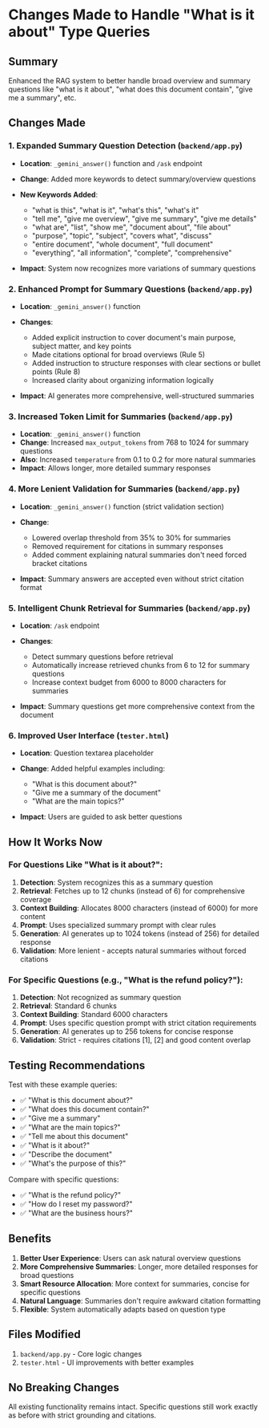 # Changes Made to Handle "What is it about" Type Queries

## Summary
Enhanced the RAG system to better handle broad overview and summary questions like "what is it about", "what does this document contain", "give me a summary", etc.

## Changes Made

### 1. **Expanded Summary Question Detection** (`backend/app.py`)
   - **Location**: `_gemini_answer()` function and `/ask` endpoint
   - **Change**: Added more keywords to detect summary/overview questions
   - **New Keywords Added**:
     - "what is this", "what is it", "what's this", "what's it"
     - "tell me", "give me overview", "give me summary", "give me details"
     - "what are", "list", "show me", "document about", "file about"
     - "purpose", "topic", "subject", "covers what", "discuss"
     - "entire document", "whole document", "full document"
     - "everything", "all information", "complete", "comprehensive"
   
   - **Impact**: System now recognizes more variations of summary questions

### 2. **Enhanced Prompt for Summary Questions** (`backend/app.py`)
   - **Location**: `_gemini_answer()` function
   - **Changes**:
     - Added explicit instruction to cover document's main purpose, subject matter, and key points
     - Made citations optional for broad overviews (Rule 5)
     - Added instruction to structure responses with clear sections or bullet points (Rule 8)
     - Increased clarity about organizing information logically
   
   - **Impact**: AI generates more comprehensive, well-structured summaries

### 3. **Increased Token Limit for Summaries** (`backend/app.py`)
   - **Location**: `_gemini_answer()` function
   - **Change**: Increased `max_output_tokens` from 768 to 1024 for summary questions
   - **Also**: Increased `temperature` from 0.1 to 0.2 for more natural summaries
   - **Impact**: Allows longer, more detailed summary responses

### 4. **More Lenient Validation for Summaries** (`backend/app.py`)
   - **Location**: `_gemini_answer()` function (strict validation section)
   - **Change**: 
     - Lowered overlap threshold from 35% to 30% for summaries
     - Removed requirement for citations in summary responses
     - Added comment explaining natural summaries don't need forced bracket citations
   
   - **Impact**: Summary answers are accepted even without strict citation format

### 5. **Intelligent Chunk Retrieval for Summaries** (`backend/app.py`)
   - **Location**: `/ask` endpoint
   - **Changes**:
     - Detect summary questions before retrieval
     - Automatically increase retrieved chunks from 6 to 12 for summary questions
     - Increase context budget from 6000 to 8000 characters for summaries
   
   - **Impact**: Summary questions get more comprehensive context from the document

### 6. **Improved User Interface** (`tester.html`)
   - **Location**: Question textarea placeholder
   - **Change**: Added helpful examples including:
     - "What is this document about?"
     - "Give me a summary of the document"
     - "What are the main topics?"
   
   - **Impact**: Users are guided to ask better questions

## How It Works Now

### For Questions Like "What is it about?":
1. **Detection**: System recognizes this as a summary question
2. **Retrieval**: Fetches up to 12 chunks (instead of 6) for comprehensive coverage
3. **Context Building**: Allocates 8000 characters (instead of 6000) for more content
4. **Prompt**: Uses specialized summary prompt with clear rules
5. **Generation**: AI generates up to 1024 tokens (instead of 256) for detailed response
6. **Validation**: More lenient - accepts natural summaries without forced citations

### For Specific Questions (e.g., "What is the refund policy?"):
1. **Detection**: Not recognized as summary question
2. **Retrieval**: Standard 6 chunks
3. **Context Building**: Standard 6000 characters
4. **Prompt**: Uses specific question prompt with strict citation requirements
5. **Generation**: AI generates up to 256 tokens for concise response
6. **Validation**: Strict - requires citations [1], [2] and good content overlap

## Testing Recommendations

Test with these example queries:
- ✅ "What is this document about?"
- ✅ "What does this document contain?"
- ✅ "Give me a summary"
- ✅ "What are the main topics?"
- ✅ "Tell me about this document"
- ✅ "What is it about?"
- ✅ "Describe the document"
- ✅ "What's the purpose of this?"

Compare with specific questions:
- ✅ "What is the refund policy?"
- ✅ "How do I reset my password?"
- ✅ "What are the business hours?"

## Benefits

1. **Better User Experience**: Users can ask natural overview questions
2. **More Comprehensive Summaries**: Longer, more detailed responses for broad questions
3. **Smart Resource Allocation**: More context for summaries, concise for specific questions
4. **Natural Language**: Summaries don't require awkward citation formatting
5. **Flexible**: System automatically adapts based on question type

## Files Modified

1. `backend/app.py` - Core logic changes
2. `tester.html` - UI improvements with better examples

## No Breaking Changes

All existing functionality remains intact. Specific questions still work exactly as before with strict grounding and citations.
